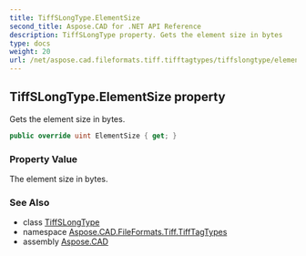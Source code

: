 ```yaml
---
title: TiffSLongType.ElementSize
second_title: Aspose.CAD for .NET API Reference
description: TiffSLongType property. Gets the element size in bytes
type: docs
weight: 20
url: /net/aspose.cad.fileformats.tiff.tifftagtypes/tiffslongtype/elementsize/
---
```

## TiffSLongType.ElementSize property

Gets the element size in bytes.

```csharp
public override uint ElementSize { get; }
```

### Property Value

The element size in bytes.

### See Also

* class [TiffSLongType](../)
* namespace [Aspose.CAD.FileFormats.Tiff.TiffTagTypes](../../tiffslongtype/)
* assembly [Aspose.CAD](../../../)


